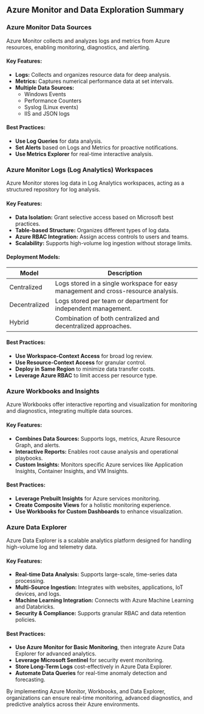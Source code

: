 ## Azure Monitor and Data Exploration Summary

### Azure Monitor Data Sources

Azure Monitor collects and analyzes logs and metrics from Azure resources, enabling monitoring, diagnostics, and alerting.

#### Key Features:
- **Logs:** Collects and organizes resource data for deep analysis.
- **Metrics:** Captures numerical performance data at set intervals.
- **Multiple Data Sources:**
  - Windows Events
  - Performance Counters
  - Syslog (Linux events)
  - IIS and JSON logs

#### Best Practices:
- **Use Log Queries** for data analysis.
- **Set Alerts** based on Logs and Metrics for proactive notifications.
- **Use Metrics Explorer** for real-time interactive analysis.

### Azure Monitor Logs (Log Analytics) Workspaces

Azure Monitor stores log data in Log Analytics workspaces, acting as a structured repository for log analysis.

#### Key Features:
- **Data Isolation:** Grant selective access based on Microsoft best practices.
- **Table-based Structure:** Organizes different types of log data.
- **Azure RBAC Integration:** Assign access controls to users and teams.
- **Scalability:** Supports high-volume log ingestion without storage limits.

#### Deployment Models:
| Model | Description |
|--------|------------|
| Centralized | Logs stored in a single workspace for easy management and cross-resource analysis. |
| Decentralized | Logs stored per team or department for independent management. |
| Hybrid | Combination of both centralized and decentralized approaches. |

#### Best Practices:
- **Use Workspace-Context Access** for broad log review.
- **Use Resource-Context Access** for granular control.
- **Deploy in Same Region** to minimize data transfer costs.
- **Leverage Azure RBAC** to limit access per resource type.

### Azure Workbooks and Insights

Azure Workbooks offer interactive reporting and visualization for monitoring and diagnostics, integrating multiple data sources.

#### Key Features:
- **Combines Data Sources:** Supports logs, metrics, Azure Resource Graph, and alerts.
- **Interactive Reports:** Enables root cause analysis and operational playbooks.
- **Custom Insights:** Monitors specific Azure services like Application Insights, Container Insights, and VM Insights.

#### Best Practices:
- **Leverage Prebuilt Insights** for Azure services monitoring.
- **Create Composite Views** for a holistic monitoring experience.
- **Use Workbooks for Custom Dashboards** to enhance visualization.

### Azure Data Explorer

Azure Data Explorer is a scalable analytics platform designed for handling high-volume log and telemetry data.

#### Key Features:
- **Real-time Data Analysis:** Supports large-scale, time-series data processing.
- **Multi-Source Ingestion:** Integrates with websites, applications, IoT devices, and logs.
- **Machine Learning Integration:** Connects with Azure Machine Learning and Databricks.
- **Security & Compliance:** Supports granular RBAC and data retention policies.

#### Best Practices:
- **Use Azure Monitor for Basic Monitoring**, then integrate Azure Data Explorer for advanced analytics.
- **Leverage Microsoft Sentinel** for security event monitoring.
- **Store Long-Term Logs** cost-effectively in Azure Data Explorer.
- **Automate Data Queries** for real-time anomaly detection and forecasting.

By implementing Azure Monitor, Workbooks, and Data Explorer, organizations can ensure real-time monitoring, advanced diagnostics, and predictive analytics across their Azure environments.

